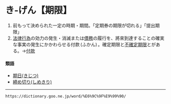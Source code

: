 # き‐げん【期限】

1. 前もって決められた一定の時期・期間。「定期券の期限が切れる」「提出期限」
2. [法律行為](https://dictionary.goo.ne.jp/word/%E6%B3%95%E5%BE%8B%E8%A1%8C%E7%82%BA/#jn-202700)の効力の発生・消滅または[債務](https://dictionary.goo.ne.jp/word/%E5%82%B5%E5%8B%99/#jn-85877)の履行を、將來到達することの確実な事実の発生にかかわらせる付款 (ふかん) 。確定期限と[不確定期限](https://dictionary.goo.ne.jp/word/%E4%B8%8D%E7%A2%BA%E5%AE%9A%E6%9C%9F%E9%99%90/#jn-191127)とがある。→[付款](https://dictionary.goo.ne.jp/word/%E4%BB%98%E6%AC%BE/#jn-191226)
    

#### 類語

-   [期日(きじつ)](https://dictionary.goo.ne.jp/word/%E6%9C%9F%E6%97%A5_%28%E3%81%8D%E3%81%98%E3%81%A4%29/#jn-51717)
-   [締め切り(しめきり)](https://dictionary.goo.ne.jp/word/%E7%B7%A0%E5%88%87%E3%82%8A/#jn-101005)

---
`https://dictionary.goo.ne.jp/word/%E6%9C%9F%E9%99%90/`